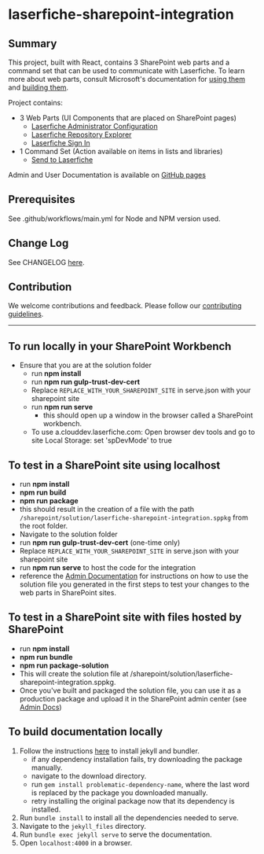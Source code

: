 # laserfiche-sharepoint-integration

## Summary

This project, built with React, contains 3 SharePoint web parts and a command set that can be used to communicate with Laserfiche. To learn more about web parts, consult Microsoft's documentation for [using them](https://support.microsoft.com/en-us/office/using-web-parts-on-sharepoint-pages-336e8e92-3e2d-4298-ae01-d404bbe751e0) and [building them](https://learn.microsoft.com/en-us/sharepoint/dev/spfx/web-parts/get-started/build-a-hello-world-web-part).

Project contains:

- 3 Web Parts (UI Components that are placed on SharePoint pages)
  - [Laserfiche Administrator Configuration](./src/webparts/laserficheAdminConfiguration/)
  - [Laserfiche Repository Explorer](./src/webparts/LaserficheRepositoryAccessWebPart/)
  - [Laserfiche Sign In](./src/webparts/sendToLaserficheLoginComponent/)
- 1 Command Set (Action available on items in lists and libraries)
  - [Send to Laserfiche](./src/extensions/savetoLaserfiche/)

Admin and User Documentation is available on [GitHub pages](https://laserfiche.github.io/laserfiche-sharepoint-integration/)

## Prerequisites

See .github/workflows/main.yml for Node and NPM version used.

## Change Log

See CHANGELOG [here](./jekyll_files/CHANGELOG.md).

## Contribution

We welcome contributions and feedback. Please follow our [contributing guidelines](./CONTRIBUTING.md).

---

## To run locally in your SharePoint Workbench

- Ensure that you are at the solution folder
  - run **npm install**
  - run **npm run gulp-trust-dev-cert**
  - Replace `REPLACE_WITH_YOUR_SHAREPOINT_SITE` in serve.json with your sharepoint site
  - run **npm run serve**
    - this should open up a window in the browser called a SharePoint workbench.
  - To use a.clouddev.laserfiche.com: Open browser dev tools and go to site Local Storage: set 'spDevMode' to true

## To test in a SharePoint site using localhost

- run **npm install**
- **npm run build**
- **npm run package**
- this should result in the creation of a file with the path `/sharepoint/solution/laserfiche-sharepoint-integration.sppkg` from the root folder.
- Navigate to the solution folder
- run **npm run gulp-trust-dev-cert** (one-time only)
- Replace `REPLACE_WITH_YOUR_SHAREPOINT_SITE` in serve.json with your sharepoint site
- run **npm run serve** to host the code for the integration
- reference the [Admin Documentation](https://laserfiche.github.io/laserfiche-sharepoint-integration/docs/admin-documentation) for instructions on how to use the solution file you generated in the first steps to test your changes to the web parts in SharePoint sites.

## To test in a SharePoint site with files hosted by SharePoint

- run **npm install**
- **npm run bundle**
- **npm run package-solution**
- This will create the solution file at /sharepoint/solution/laserfiche-sharepoint-integration.sppkg.
- Once you've built and packaged the solution file, you can use it as a production package and upload it in the SharePoint admin center (see [Admin Docs](https://laserfiche.github.io/laserfiche-sharepoint-integration/docs/admin-documentation))

## To build documentation locally

1. Follow the instructions [here](https://jekyllrb.com/docs/) to install jekyll and bundler.
   - if any dependency installation fails, try downloading the package manually.
   - navigate to the download directory.
   - run `gem install problematic-dependency-name`, where the last word is replaced by the package you downloaded manually.
   - retry installing the original package now that its dependency is installed.
1. Run `bundle install` to install all the dependencies needed to serve.
1. Navigate to the `jekyll_files` directory.
1. Run `bundle exec jekyll serve` to serve the documentation.
1. Open `localhost:4000` in a browser.
